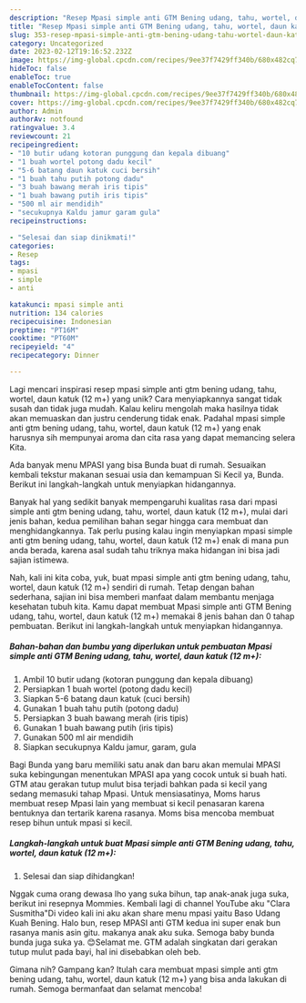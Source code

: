 ```yaml
---
description: "Resep Mpasi simple anti GTM Bening udang, tahu, wortel, daun katuk (12 m+) yang Enak"
title: "Resep Mpasi simple anti GTM Bening udang, tahu, wortel, daun katuk (12 m+) yang Enak"
slug: 353-resep-mpasi-simple-anti-gtm-bening-udang-tahu-wortel-daun-katuk-12-m-yang-enak
category: Uncategorized
date: 2023-02-12T19:16:52.232Z
image: https://img-global.cpcdn.com/recipes/9ee37f7429ff340b/680x482cq70/mpasi-simple-anti-gtm-bening-udang-tahu-wortel-daun-katuk-12-m-foto-resep-utama.jpg
hideToc: false
enableToc: true
enableTocContent: false
thumbnail: https://img-global.cpcdn.com/recipes/9ee37f7429ff340b/680x482cq70/mpasi-simple-anti-gtm-bening-udang-tahu-wortel-daun-katuk-12-m-foto-resep-utama.jpg
cover: https://img-global.cpcdn.com/recipes/9ee37f7429ff340b/680x482cq70/mpasi-simple-anti-gtm-bening-udang-tahu-wortel-daun-katuk-12-m-foto-resep-utama.jpg
author: Admin
authorAv: notfound
ratingvalue: 3.4
reviewcount: 21
recipeingredient:
- "10 butir udang kotoran punggung dan kepala dibuang"
- "1 buah wortel potong dadu kecil"
- "5-6 batang daun katuk cuci bersih"
- "1 buah tahu putih potong dadu"
- "3 buah bawang merah iris tipis"
- "1 buah bawang putih iris tipis"
- "500 ml air mendidih"
- "secukupnya Kaldu jamur garam gula"
recipeinstructions:

- "Selesai dan siap dinikmati!"
categories:
- Resep
tags:
- mpasi
- simple
- anti

katakunci: mpasi simple anti 
nutrition: 134 calories
recipecuisine: Indonesian
preptime: "PT16M"
cooktime: "PT60M"
recipeyield: "4"
recipecategory: Dinner

---
```





Lagi mencari inspirasi resep mpasi simple anti gtm bening udang, tahu, wortel, daun katuk (12 m+) yang unik? Cara menyiapkannya sangat tidak susah dan tidak juga mudah. Kalau keliru mengolah maka hasilnya tidak akan memuaskan dan justru cenderung tidak enak. Padahal mpasi simple anti gtm bening udang, tahu, wortel, daun katuk (12 m+) yang enak harusnya sih mempunyai aroma dan cita rasa yang dapat memancing selera Kita.





Ada banyak menu MPASI yang bisa Bunda buat di rumah. Sesuaikan kembali tekstur makanan sesuai usia dan kemampuan Si Kecil ya, Bunda. Berikut ini langkah-langkah untuk menyiapkan hidangannya.

Banyak hal yang sedikit banyak mempengaruhi kualitas rasa dari mpasi simple anti gtm bening udang, tahu, wortel, daun katuk (12 m+), mulai dari jenis bahan, kedua pemilihan bahan segar hingga cara membuat dan menghidangkannya. Tak perlu pusing kalau ingin menyiapkan mpasi simple anti gtm bening udang, tahu, wortel, daun katuk (12 m+) enak di mana pun anda berada, karena asal sudah tahu triknya maka hidangan ini bisa jadi sajian istimewa.






Nah, kali ini kita coba, yuk, buat mpasi simple anti gtm bening udang, tahu, wortel, daun katuk (12 m+) sendiri di rumah. Tetap dengan bahan sederhana, sajian ini bisa memberi manfaat dalam membantu menjaga kesehatan tubuh kita. Kamu dapat membuat Mpasi simple anti GTM Bening udang, tahu, wortel, daun katuk (12 m+) memakai 8 jenis bahan dan 0 tahap pembuatan. Berikut ini langkah-langkah untuk menyiapkan hidangannya.

<!--inarticleads1-->

##### Bahan-bahan dan bumbu yang diperlukan untuk pembuatan Mpasi simple anti GTM Bening udang, tahu, wortel, daun katuk (12 m+):

1. Ambil 10 butir udang (kotoran punggung dan kepala dibuang)
1. Persiapkan 1 buah wortel (potong dadu kecil)
1. Siapkan 5-6 batang daun katuk (cuci bersih)
1. Gunakan 1 buah tahu putih (potong dadu)
1. Persiapkan 3 buah bawang merah (iris tipis)
1. Gunakan 1 buah bawang putih (iris tipis)
1. Gunakan 500 ml air mendidih
1. Siapkan secukupnya Kaldu jamur, garam, gula


Bagi Bunda yang baru memiliki satu anak dan baru akan memulai MPASI suka kebingungan menentukan MPASI apa yang cocok untuk si buah hati. GTM atau gerakan tutup mulut bisa terjadi bahkan pada si kecil yang sedang memasuki tahap Mpasi. Untuk mensiasatinya, Moms harus membuat resep Mpasi lain yang membuat si kecil penasaran karena bentuknya dan tertarik karena rasanya. Moms bisa mencoba membuat resep bihun untuk mpasi si kecil. 

<!--inarticleads2-->

##### Langkah-langkah untuk buat Mpasi simple anti GTM Bening udang, tahu, wortel, daun katuk (12 m+):


1. Selesai dan siap dihidangkan!

Nggak cuma orang dewasa lho yang suka bihun, tap anak-anak juga suka, berikut ini resepnya Mommies. Kembali lagi di channel YouTube aku &#34;Clara Susmitha&#34;Di video kali ini aku akan share menu mpasi yaitu Baso Udang Kuah Bening. Halo bun, resep MPASI anti GTM kedua ini super enak bun rasanya manis asin gitu. makanya anak aku suka. Semoga baby bunda bunda juga suka ya. 😊Selamat me. GTM adalah singkatan dari gerakan tutup mulut pada bayi, hal ini disebabkan oleh beb. 

Gimana nih? Gampang kan? Itulah cara membuat mpasi simple anti gtm bening udang, tahu, wortel, daun katuk (12 m+) yang bisa anda lakukan di rumah. Semoga bermanfaat dan selamat mencoba!
